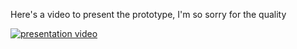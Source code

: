 Here's a video to present the prototype, I'm so sorry for the quality

[![presentation video](https://img.youtube.com/vi/hpK9AfIScEA/0.jpg)](https://www.youtube.com/watch?v=hpK9AfIScEA)
